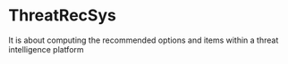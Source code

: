 # ThreatRecSys
It is about computing the recommended options and items within a threat intelligence platform
